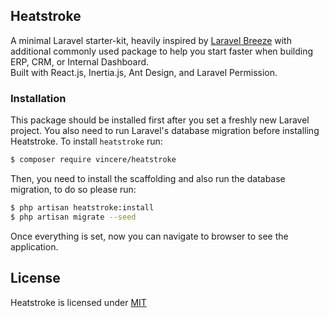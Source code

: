 ## Heatstroke
A minimal Laravel starter-kit, heavily inspired by [Laravel Breeze](https://laravel.com/docs/master/starter-kits#laravel-breeze) with additional commonly used package to help you start faster when building ERP, CRM, or Internal Dashboard.  
Built with React.js, Inertia.js, Ant Design, and Laravel Permission.


### Installation
This package should be installed first after you set a freshly new Laravel project. You also need to run Laravel's database migration before installing Heatstroke. To install `heatstroke` run:

```bash
$ composer require vincere/heatstroke
```
Then, you need to install the scaffolding and also run the database migration, to do so please run:
```bash
$ php artisan heatstroke:install
$ php artisan migrate --seed
```

Once everything is set, now you can navigate to browser to see the application.

## License
Heatstroke is licensed under [MIT](./LICENSE)
